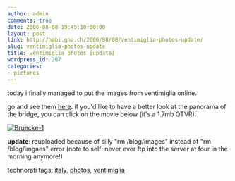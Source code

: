 ```yaml
---
author: admin
comments: true
date: 2006-08-08 19:49:10+00:00
layout: post
link: http://habi.gna.ch/2006/08/08/ventimiglia-photos-update/
slug: ventimiglia-photos-update
title: ventimiglia photos [update]
wordpress_id: 207
categories:
- pictures
---
```



today i finally managed to put the images from ventimiglia online.
  
go and see them [here](http://habi.gna.ch/pics/ventimiglia06/). if you'd like to have a better look at the panorama of the bridge, you can click on the movie below (it's a 1.7mb QTVR):



[![Bruecke-1](http://habi.gna.ch/blog/images/bruecke-1-tm.jpg)](http://habi.gna.ch/blog/images/bruecke-1.mov)  




**update**: reuploaded because of silly "rm /blog/images" instead of "rm /blog/imgaes" error (note to self: never ever ftp into the server at four in the morning anymore!)





technorati tags: [italy](http://www.technorati.com/tag/italy), [photos](http://www.technorati.com/tag/photos), [ventimiglia](http://www.technorati.com/tag/ventimiglia)
